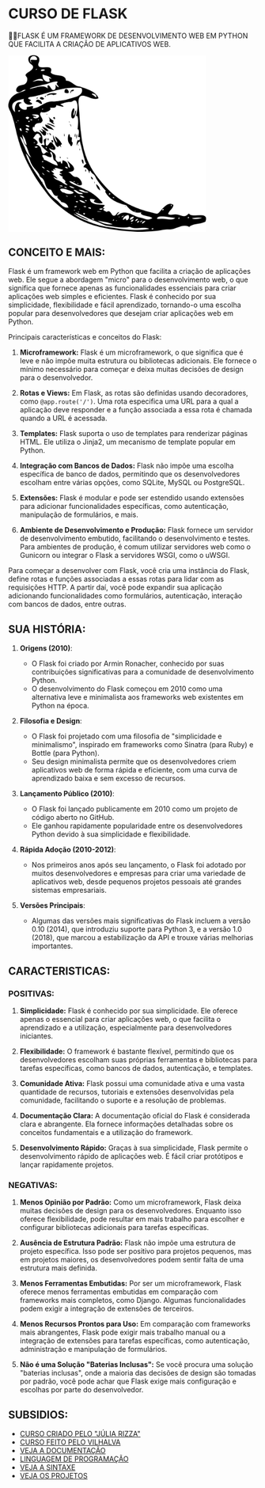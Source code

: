 # CURSO DE FLASK
👨‍⚖️FLASK É UM FRAMEWORK DE DESENVOLVIMENTO WEB EM PYTHON QUE FACILITA A CRIAÇÃO DE APLICATIVOS WEB.

<img src="FOTO.png" align="center" width="400"> <br>

## CONCEITO E MAIS:
Flask é um framework web em Python que facilita a criação de aplicações web. Ele segue a abordagem "micro" para o desenvolvimento web, o que significa que fornece apenas as funcionalidades essenciais para criar aplicações web simples e eficientes. Flask é conhecido por sua simplicidade, flexibilidade e fácil aprendizado, tornando-o uma escolha popular para desenvolvedores que desejam criar aplicações web em Python.

Principais características e conceitos do Flask:

1. **Microframework:** Flask é um microframework, o que significa que é leve e não impõe muita estrutura ou bibliotecas adicionais. Ele fornece o mínimo necessário para começar e deixa muitas decisões de design para o desenvolvedor.

2. **Rotas e Views:** Em Flask, as rotas são definidas usando decoradores, como `@app.route('/')`. Uma rota especifica uma URL para a qual a aplicação deve responder e a função associada a essa rota é chamada quando a URL é acessada.

3. **Templates:** Flask suporta o uso de templates para renderizar páginas HTML. Ele utiliza o Jinja2, um mecanismo de template popular em Python.

4. **Integração com Bancos de Dados:** Flask não impõe uma escolha específica de banco de dados, permitindo que os desenvolvedores escolham entre várias opções, como SQLite, MySQL ou PostgreSQL.

5. **Extensões:** Flask é modular e pode ser estendido usando extensões para adicionar funcionalidades específicas, como autenticação, manipulação de formulários, e mais.

6. **Ambiente de Desenvolvimento e Produção:** Flask fornece um servidor de desenvolvimento embutido, facilitando o desenvolvimento e testes. Para ambientes de produção, é comum utilizar servidores web como o Gunicorn ou integrar o Flask a servidores WSGI, como o uWSGI.

Para começar a desenvolver com Flask, você cria uma instância do Flask, define rotas e funções associadas a essas rotas para lidar com as requisições HTTP. A partir daí, você pode expandir sua aplicação adicionando funcionalidades como formulários, autenticação, interação com bancos de dados, entre outras.

## SUA HISTÓRIA:
1. **Origens (2010)**:
   - O Flask foi criado por Armin Ronacher, conhecido por suas contribuições significativas para a comunidade de desenvolvimento Python.
   - O desenvolvimento do Flask começou em 2010 como uma alternativa leve e minimalista aos frameworks web existentes em Python na época.

2. **Filosofia e Design**:
   - O Flask foi projetado com uma filosofia de "simplicidade e minimalismo", inspirado em frameworks como Sinatra (para Ruby) e Bottle (para Python).
   - Seu design minimalista permite que os desenvolvedores criem aplicativos web de forma rápida e eficiente, com uma curva de aprendizado baixa e sem excesso de recursos.

3. **Lançamento Público (2010)**:
   - O Flask foi lançado publicamente em 2010 como um projeto de código aberto no GitHub.
   - Ele ganhou rapidamente popularidade entre os desenvolvedores Python devido à sua simplicidade e flexibilidade.

4. **Rápida Adoção (2010-2012)**:
   - Nos primeiros anos após seu lançamento, o Flask foi adotado por muitos desenvolvedores e empresas para criar uma variedade de aplicativos web, desde pequenos projetos pessoais até grandes sistemas empresariais.

5. **Versões Principais**:
   - Algumas das versões mais significativas do Flask incluem a versão 0.10 (2014), que introduziu suporte para Python 3, e a versão 1.0 (2018), que marcou a estabilização da API e trouxe várias melhorias importantes.

## CARACTERISTICAS:
### POSITIVAS:
1. **Simplicidade:** Flask é conhecido por sua simplicidade. Ele oferece apenas o essencial para criar aplicações web, o que facilita o aprendizado e a utilização, especialmente para desenvolvedores iniciantes.

2. **Flexibilidade:** O framework é bastante flexível, permitindo que os desenvolvedores escolham suas próprias ferramentas e bibliotecas para tarefas específicas, como bancos de dados, autenticação, e templates.

3. **Comunidade Ativa:** Flask possui uma comunidade ativa e uma vasta quantidade de recursos, tutoriais e extensões desenvolvidas pela comunidade, facilitando o suporte e a resolução de problemas.

4. **Documentação Clara:** A documentação oficial do Flask é considerada clara e abrangente. Ela fornece informações detalhadas sobre os conceitos fundamentais e a utilização do framework.

5. **Desenvolvimento Rápido:** Graças à sua simplicidade, Flask permite o desenvolvimento rápido de aplicações web. É fácil criar protótipos e lançar rapidamente projetos.

### NEGATIVAS:
1. **Menos Opinião por Padrão:** Como um microframework, Flask deixa muitas decisões de design para os desenvolvedores. Enquanto isso oferece flexibilidade, pode resultar em mais trabalho para escolher e configurar bibliotecas adicionais para tarefas específicas.

2. **Ausência de Estrutura Padrão:** Flask não impõe uma estrutura de projeto específica. Isso pode ser positivo para projetos pequenos, mas em projetos maiores, os desenvolvedores podem sentir falta de uma estrutura mais definida.

3. **Menos Ferramentas Embutidas:** Por ser um microframework, Flask oferece menos ferramentas embutidas em comparação com frameworks mais completos, como Django. Algumas funcionalidades podem exigir a integração de extensões de terceiros.

4. **Menos Recursos Prontos para Uso:** Em comparação com frameworks mais abrangentes, Flask pode exigir mais trabalho manual ou a integração de extensões para tarefas específicas, como autenticação, administração e manipulação de formulários.

5. **Não é uma Solução "Baterias Inclusas":** Se você procura uma solução "baterias inclusas", onde a maioria das decisões de design são tomadas por padrão, você pode achar que Flask exige mais configuração e escolhas por parte do desenvolvedor.

## SUBSIDIOS:
- [CURSO CRIADO PELO "JÚLIA RIZZA"](https://youtube.com/playlist?list=PL3BqW_m3m6a05ALSBW02qDXmfDKIip2KX&si=FUGyHnvwFLMqTswj)
- [CURSO FEITO PELO VILHALVA](https://github.com/VILHALVA)
- [VEJA A DOCUMENTAÇÃO](https://flask.palletsprojects.com/en/3.0.x/)
- [LINGUAGEM DE PROGRAMAÇÃO](https://github.com/VILHALVA/CURSO-DE-PYTHON)
- [VEJA A SINTAXE](./SINTAXE.md)
- [VEJA OS PROJETOS](https://github.com/VILHALVA?tab=repositories&q=topic:FLASK)
